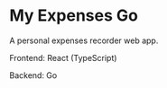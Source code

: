 # My Expenses Go

A personal expenses recorder web app. 

Frontend: React (TypeScript) 

Backend: Go 